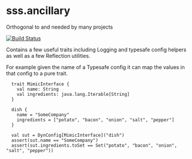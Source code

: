 # sss.ancillary
Orthogonal to and needed by many projects

[![Build Status](https://travis-ci.org/mcsherrylabs/sss.ancillary.svg?branch=master)](https://travis-ci.org/mcsherrylabs/sss.ancillary)

Contains a few useful traits including Logging and typesafe config helpers as well as a few Reflection utilities. 

For example given the name of a Typesafe config it can map the values in that config to a pure trait.

```
  trait MimicInterface {
    val name: String
    val ingredients: java.lang.Iterable[String]
  }

  dish {
  	name = "SomeCompany"
  	ingredients = ["potato", "bacon", "onion", "salt", "pepper"]
  }

  val sut = DynConfig[MimicInterface]("dish")
  assert(sut.name == "SomeCompany")
  assert(sut.ingredients.toSet == Set("potato", "bacon", "onion", "salt", "pepper"))
```  
